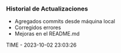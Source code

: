 ### Historial de Actualizaciones

- Agregados commits desde máquina local
- Corregidos errores
- Mejoras en el README.md

TIME - 2023-10-02 23:03:26